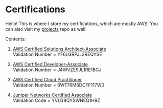 # Certifications

Hello! This is where I store my certifications, which are mostly AWS. You can also visit my [projects](https://github.com/jmrocampo/projects) repo as well.

Contents:
1. [AWS Certified Solutions Architect-Associate](https://github.com/jmrocampo/projects/blob/main/certifications/AWS-SAA-Ocampo.pdf)  
Validation Number = YF6LGRPJL2REQYSE
    
2. [AWS Certified Developer-Associate](https://github.com/jmrocampo/projects/blob/main/certifications/AWS-DVA-Ocampo.pdf)  
Validation Number = J4WVZE9JL1RE1BGJ
    
3. [AWS Certified Cloud Practitioner](https://github.com/jmrocampo/projects/blob/main/certifications/AWS-CCP-Ocampo.pdf)  
Validation Number = 6WT76M6DCFF117W0
    
4. [Juniper Networks Certified Associate](https://github.com/jmrocampo/projects/blob/main/certifications/JNCIA-Ocampo.pdf)  
Validation Code = YVLG8QYSWNEQ1H9Z
